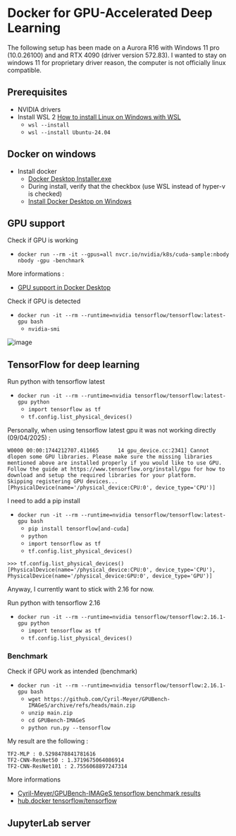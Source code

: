 # Docker for GPU-Accelerated Deep Learning

The following setup has been made on a Aurora R16 with Windows 11 pro (10.0.26100) and and RTX 4090 (driver version 572.83).
I wanted to stay on windows 11 for proprietary driver reason, the computer is not officially linux compatible.

## Prerequisites

* NVIDIA drivers
* Install WSL 2 [How to install Linux on Windows with WSL](https://learn.microsoft.com/en-us/windows/wsl/install)
  * `wsl --install`
  * `wsl --install Ubuntu-24.04`

## Docker on windows

* Install docker
  * [Docker Desktop Installer.exe](https://desktop.docker.com/win/main/amd64/Docker%20Desktop%20Installer.exe)
  * During install, verify that the checkbox (use WSL instead of hyper-v is checked)
  * [Install Docker Desktop on Windows](https://docs.docker.com/desktop/setup/install/windows-install/)

## GPU support

Check if GPU is working
* `docker run --rm -it --gpus=all nvcr.io/nvidia/k8s/cuda-sample:nbody nbody -gpu -benchmark`

More informations :
* [GPU support in Docker Desktop](https://docs.docker.com/desktop/features/gpu/)

Check if GPU is detected
* `docker run -it --rm --runtime=nvidia tensorflow/tensorflow:latest-gpu bash`
  * `nvidia-smi`
 
![image](https://github.com/user-attachments/assets/b7621bdb-d991-493e-aea4-21570e1625de)

## TensorFlow for deep learning

Run python with tensorflow latest
* `docker run -it --rm --runtime=nvidia tensorflow/tensorflow:latest-gpu python`
  * `import tensorflow as tf`
  * `tf.config.list_physical_devices()`

Personally, when using tensorflow latest gpu it was not working directly (09/04/2025) :
```
W0000 00:00:1744212707.411665      14 gpu_device.cc:2341] Cannot dlopen some GPU libraries. Please make sure the missing libraries mentioned above are installed properly if you would like to use GPU. Follow the guide at https://www.tensorflow.org/install/gpu for how to download and setup the required libraries for your platform.
Skipping registering GPU devices...
[PhysicalDevice(name='/physical_device:CPU:0', device_type='CPU')]
```
I need to add a pip install
* `docker run -it --rm --runtime=nvidia tensorflow/tensorflow:latest-gpu bash`
  * `pip install tensorflow[and-cuda]`
  * `python`
  * `import tensorflow as tf`
  * `tf.config.list_physical_devices()`

```
>>> tf.config.list_physical_devices()
[PhysicalDevice(name='/physical_device:CPU:0', device_type='CPU'), PhysicalDevice(name='/physical_device:GPU:0', device_type='GPU')]
```

Anyway, I currently want to stick with 2.16 for now.

Run python with tensorflow 2.16
* `docker run -it --rm --runtime=nvidia tensorflow/tensorflow:2.16.1-gpu python`
  * `import tensorflow as tf`
  * `tf.config.list_physical_devices()`
 
### Benchmark

Check if GPU work as intended (benchmark)
* `docker run -it --rm --runtime=nvidia tensorflow/tensorflow:2.16.1-gpu bash`
  * `wget https://github.com/Cyril-Meyer/GPUBench-IMAGeS/archive/refs/heads/main.zip`
  * `unzip main.zip`
  * `cd GPUBench-IMAGeS`
  * `python run.py --tensorflow`

My result are the following : 
```
TF2-MLP : 0.5298478841781616
TF2-CNN-ResNet50 : 1.3719675064086914
TF2-CNN-ResNet101 : 2.7556068897247314
```

More informations
* [Cyril-Meyer/GPUBench-IMAGeS tensorflow benchmark results](https://github.com/Cyril-Meyer/GPUBench-IMAGeS/?tab=readme-ov-file#tensorflow)
* [hub.docker tensorflow/tensorflow](https://hub.docker.com/r/tensorflow/tensorflow/)

## JupyterLab server
